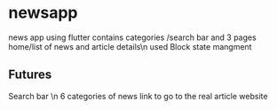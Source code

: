 # newsapp

 news app using flutter contains categories /search bar and 3 pages home/list of news and article details\n
used Block state mangment

## Futures
Search bar \n
6 categories of news
link to go to the real article website

